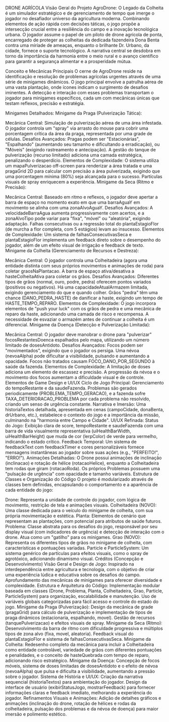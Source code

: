 DRONE AGRÍCOLA
Visão Geral do Projeto
AgroDrone: O Legado da Colheita é um simulador estratégico e de gerenciamento de tempo que imerge o jogador no desafiador universo da agricultura moderna. Combinando elementos de ação rápida com decisões táticas, o jogo propõe a intersecção crucial entre a resiliência do campo e a inovação tecnológica urbana. O jogador assume o papel de um piloto de drone agrícola de ponta, encarregado de proteger as colheitas da dedicada fazendeira Dona Benta contra uma miríade de ameaças, enquanto o brilhante Dr. Urbano, da cidade, fornece o suporte tecnológico. A narrativa central se desdobra em torno da importância da harmonia entre o meio rural e o avanço científico para garantir a segurança alimentar e a prosperidade mútua.

Conceito e Mecânicas Principais
O cerne de AgroDrone reside na identificação e resolução de problemas agrícolas urgentes através de uma série de minigames dinâmicos. O jogo principal envolve a patrulha aérea de uma vasta plantação, onde ícones indicam o surgimento de desafios iminentes. A detecção e interação com esses problemas transportam o jogador para minigames específicos, cada um com mecânicas únicas que testam reflexos, precisão e estratégia.

Minigames Detalhados:
Minigame da Praga (Pulverização Tática):

Mecânica Central: Simulação de pulverização aérea de uma área infestada. O jogador controla um "spray" via arrasto do mouse para cobrir uma porcentagem crítica da área da praga, representada por uma grade de células.
Desafios Avançados: Pragas podem ser "Estacionárias", "Espalhando" (aumentando seu tamanho e dificultando a erradicação), ou "Móveis" (exigindo rastreamento e antecipação). A gestão do tanque de pulverização (recurso limitado) adiciona uma camada estratégica, penalizando o desperdício.
Elementos de Complexidade: O sistema utiliza um mapaPulverizacao off-screen para renderizar a área tratada e uma pragaGrid 2D para calcular com precisão a área pulverizada, exigindo que uma porcentagem mínima (80%) seja alcançada para o sucesso. Partículas visuais de spray enriquecem a experiência.
Minigame da Seca (Ritmo e Precisão):

Mecânica Central: Baseado em ritmo e reflexos, o jogador deve apertar a barra de espaço no momento exato em que uma barraAguaY em movimento se alinha com uma zonaAlvoAguaY.
Desafios Avançados: A velocidadeBarraAgua aumenta progressivamente com acertos, e a zonaAlvoTipo pode variar para "fixa", "móvel" ou "aleatória", exigindo adaptação. Falhas consecutivas ou a regressão total do plantaEstagioFlor (de murcha a flor completa, com 5 estágios) levam ao insucesso.
Elementos de Complexidade: Um sistema de falhasConsecutivasSeca e plantaEstagioFlor implementa um feedback direto sobre o desempenho do jogador, além de um efeito visual de irrigação e feedback de texto.
Minigame da Colheita (Gerenciamento de Recursos e Destreza):

Mecânica Central: O jogador controla uma Colheitadeira (agora uma entidade distinta com seus próprios movimentos e animações de roda) para coletar graosNaPlantacao. A barra de espaço ativa/desativa a hasteColheitaAtiva para coletar os grãos.
Desafios Avançados: Diferentes tipos de grãos (normal, ouro, podre, pedra) oferecem pontos variados (positivos ou negativos). Há uma capacidadeAtualArmazem limitada, exigindo gerenciamento do que e quando colher. Grãos "pedra" têm uma chance (DANO_PEDRA_HASTE) de danificar a haste, exigindo um tempo de HASTE_TEMPO_REPARO.
Elementos de Complexidade: O jogo incorpora elementos de "push your luck" com os grãos de pedra e uma mecânica de reparo da haste, adicionando uma camada de risco e recompensa. A necessidade de esvaziar o armazém antes de continuar a colheita é um diferencial.
Minigame da Doença (Detecção e Pulverização Limitada):

Mecânica Central: O jogador deve manobrar o drone para "pulverizar" focosRestantesDoenca espalhados pelo mapa, utilizando um número limitado de dosesAntidoto.
Desafios Avançados: Focos podem ser "movimentados", exigindo que o jogador os persiga. Uma névoa (nevoaAlpha) pode dificultar a visibilidade, pulsando e aumentando a opacidade. Focos não tratados causam FOCO_DANO_POR_SEGUNDO à saúde da fazenda.
Elementos de Complexidade: A limitação de doses adiciona um elemento de escassez e precisão. A progressão da névoa e o movimento dos focos aumentam a dificuldade visual e de controle.
Elementos de Game Design e UI/UX
Ciclo de Jogo Principal: Gerenciamento do tempoRestante e da saudeFazenda. Problemas são gerados periodicamente (PROBLEMA_TEMPO_GERACAO), e a fazenda sofre TAXA_DETERIORACAO_PROBLEMA por cada problema não resolvido, criando um senso de urgência constante.
Narrativa e Imersão: Uma historiaTextos detalhada, apresentada em cenas (campoCidade, donaBenta, drUrbano, etc.), estabelece o contexto do jogo e a importância da missão, culminando na "harmonia entre Campo e Cidade".
UI/UX Refinada:
Status do Jogo: Exibição clara de score, tempoRestante e saudeFazenda com uma barra de vida visualmente representativa (uiHealthBarWidth, uiHealthBarHeight) que muda de cor (lerpColor) de verde para vermelho, indicando o estado crítico.
Feedback Temporal: Um sistema de feedbackText com feedbackTimer e cores personalizáveis fornece mensagens instantâneas ao jogador sobre suas ações (e.g., "PERFEITO!", "ERRO!").
Animações Detalhadas: O Drone possui animações de inclinação (inclinacao) e rotação de hélice (rotacaoHelice), enquanto a Colheitadeira tem rodas que giram (rotacaoRoda). Os próprios Problemas possuem uma "pulsação de urgência" com opacidade e tamanho variáveis.
Estrutura de Classes e Organização do Código
O projeto é modularizado através de classes bem definidas, encapsulando o comportamento e a aparência de cada entidade do jogo:

Drone: Representa a unidade de controle do jogador, com lógica de movimento, restrição de tela e animações visuais.
Colheitadeira (NOVO): Uma classe dedicada para o veículo do minigame de colheita, com sua própria movimentação e estética.
Planta: Elementos de cenário que representam as plantações, com potencial para atributos de saúde futuros.
Problema: Classe abstrata para os desafios do jogo, responsável por seu display visual (com indicadores de urgência) e detecção de interação com o drone. Atua como um "gatilho" para os minigames.
Grao (NOVO): Representa os diferentes tipos de grãos no minigame de colheita, com características e pontuações variadas.
Particle e ParticleSystem: Um sistema genérico de partículas para efeitos visuais, como o spray de agrotóxico, adicionando dinamismo visual.
Créditos (Concepção e Desenvolvimento)
Visão Geral e Design de Jogo: Inspirado na interdependência entre agricultura e tecnologia, com o objetivo de criar uma experiência lúdica e educativa sobre os desafios do campo. Aprofundamento das mecânicas de minigames para oferecer diversidade e complexidade.
Estrutura e Arquitetura do Código: Implementação modular baseada em classes (Drone, Problema, Planta, Colheitadeira, Grao, Particle, ParticleSystem) para organização, escalabilidade e manutenção. Uso de variáveis globais categorizadas para fácil acesso e controle do estado do jogo.
Minigame da Praga (Pulverização): Design da mecânica de grade (pragaGrid) para cálculo de pulverização e implementação de tipos de praga dinâmicos (estacionaria, espalhando, movel). Gestão de recursos (tanquePulverizacao) e efeitos visuais de spray.
Minigame da Seca (Ritmo): Desenvolvimento da barra de ritmo com dificuldade progressiva e múltiplos tipos de zona alvo (fixa, movel, aleatoria). Feedback visual do plantaEstagioFlor e sistema de falhasConsecutivasSeca.
Minigame da Colheita: Redesenho completo da mecânica para incluir a Colheitadeira como entidade controlável, variedade de grãos com diferentes pontuações e penalidades, e o conceito de hasteQuebrada com tempo de reparo, adicionando risco estratégico.
Minigame da Doença: Concepção de focos móveis, sistema de doses limitadas de dosesAntidoto e o efeito de névoa (nevoaAlpha) que pulsa e dificulta a visibilidade, aumentando a pressão sobre o jogador.
Sistema de História e UI/UX: Criação da narrativa sequencial (historiaTextos) para ambientação do jogador. Design da interface de usuário (exibirStatusJogo, mostrarFeedback) para fornecer informações claras e feedback imediato, melhorando a experiência do jogador.
Refinamentos Visuais e Animações: Adição de detalhes gráficos e animações (inclinação do drone, rotação de hélices e rodas da colheitadeira, pulsação dos problemas e da névoa de doença) para maior imersão e polimento estético.
